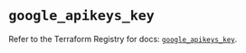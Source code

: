 # `google_apikeys_key`

Refer to the Terraform Registry for docs: [`google_apikeys_key`](https://registry.terraform.io/providers/hashicorp/google/5.18.0/docs/resources/apikeys_key).
